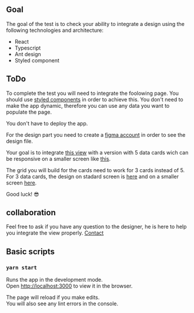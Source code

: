 ## Goal 

The goal of the test is to check your ability to integrate a design using the following technologies and architecture:
* React
* Typescript
* Ant design
* Styled component

## ToDo

To complete the test you will need to integrate the foolowing page.
You should use [styled components](https://www.styled-components.com/docs/basics) in order to achieve this.
You don't need to make the app dynamic, therefore you can use any data you want to populate the page.

You don't have to deploy the app.

For the design part you need to create a [figma account](https://help.figma.com/article/207-creating-a-figma-account) in order to see the design file.

Your goal is to integrate [this view](https://www.figma.com/file/UDKlhGrPqtxdRGG0xNoVFj/Integration-Test?node-id=1%3A165) with a version with 5 data cards wich can be responsive on a smaller screen like [this](https://www.figma.com/file/UDKlhGrPqtxdRGG0xNoVFj/Integration-Test?node-id=2%3A126).
 
 The grid you will build for the cards need to work for 3 cards instead of 5.
 For 3 data cards, the design on stadard screen is [here](https://www.figma.com/file/UDKlhGrPqtxdRGG0xNoVFj/Integration-Test?node-id=2%3A459) and on a smaller screen [here](https://www.figma.com/file/UDKlhGrPqtxdRGG0xNoVFj/Integration-Test?node-id=2%3A613).

Good luck! 😎
 
## collaboration
Feel free to ask if you have any question to the designer, he is here to help you integrate the view properly.
[Contact](mailto:san@antonio.net)

## Basic scripts

### `yarn start`

Runs the app in the development mode.<br>
Open [http://localhost:3000](http://localhost:3000) to view it in the browser.

The page will reload if you make edits.<br>
You will also see any lint errors in the console.
